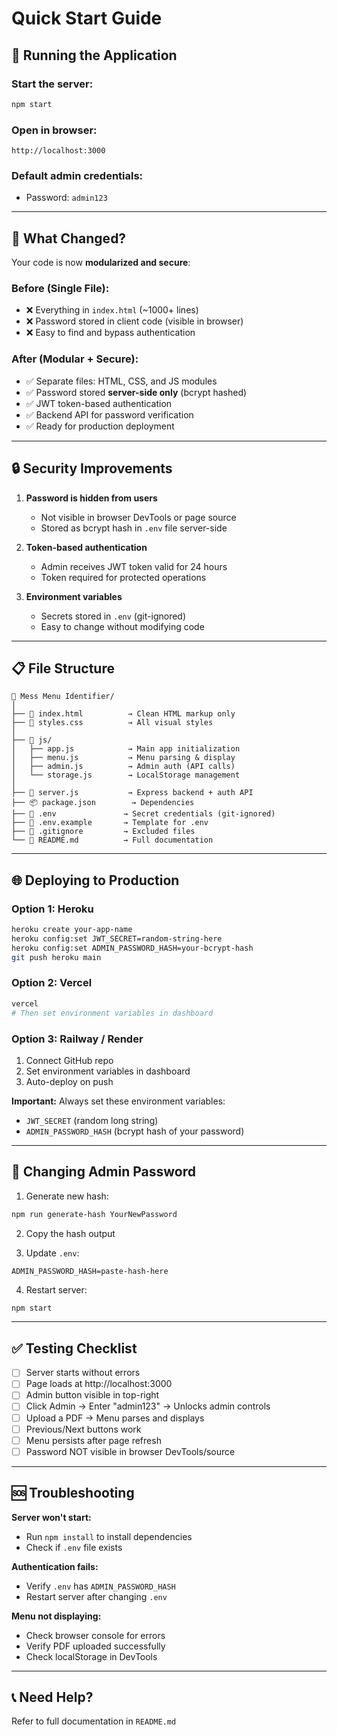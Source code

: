 # Quick Start Guide

## 🚀 Running the Application

### Start the server:

```bash
npm start
```

### Open in browser:

```
http://localhost:3000
```

### Default admin credentials:

- Password: `admin123`

---

## 📁 What Changed?

Your code is now **modularized and secure**:

### Before (Single File):

- ❌ Everything in `index.html` (~1000+ lines)
- ❌ Password stored in client code (visible in browser)
- ❌ Easy to find and bypass authentication

### After (Modular + Secure):

- ✅ Separate files: HTML, CSS, and JS modules
- ✅ Password stored **server-side only** (bcrypt hashed)
- ✅ JWT token-based authentication
- ✅ Backend API for password verification
- ✅ Ready for production deployment

---

## 🔒 Security Improvements

1. **Password is hidden from users**

   - Not visible in browser DevTools or page source
   - Stored as bcrypt hash in `.env` file server-side

2. **Token-based authentication**

   - Admin receives JWT token valid for 24 hours
   - Token required for protected operations

3. **Environment variables**
   - Secrets stored in `.env` (git-ignored)
   - Easy to change without modifying code

---

## 📋 File Structure

```
📁 Mess Menu Identifier/
│
├── 📄 index.html          → Clean HTML markup only
├── 🎨 styles.css          → All visual styles
│
├── 📁 js/
│   ├── app.js            → Main app initialization
│   ├── menu.js           → Menu parsing & display
│   ├── admin.js          → Admin auth (API calls)
│   └── storage.js        → LocalStorage management
│
├── 🔧 server.js           → Express backend + auth API
├── 📦 package.json        → Dependencies
├── 🔐 .env               → Secret credentials (git-ignored)
├── 📝 .env.example       → Template for .env
├── 🚫 .gitignore         → Excluded files
└── 📖 README.md          → Full documentation
```

---

## 🌐 Deploying to Production

### Option 1: Heroku

```bash
heroku create your-app-name
heroku config:set JWT_SECRET=random-string-here
heroku config:set ADMIN_PASSWORD_HASH=your-bcrypt-hash
git push heroku main
```

### Option 2: Vercel

```bash
vercel
# Then set environment variables in dashboard
```

### Option 3: Railway / Render

1. Connect GitHub repo
2. Set environment variables in dashboard
3. Auto-deploy on push

**Important:** Always set these environment variables:

- `JWT_SECRET` (random long string)
- `ADMIN_PASSWORD_HASH` (bcrypt hash of your password)

---

## 🔑 Changing Admin Password

1. Generate new hash:

```bash
npm run generate-hash YourNewPassword
```

2. Copy the hash output

3. Update `.env`:

```
ADMIN_PASSWORD_HASH=paste-hash-here
```

4. Restart server:

```bash
npm start
```

---

## ✅ Testing Checklist

- [ ] Server starts without errors
- [ ] Page loads at http://localhost:3000
- [ ] Admin button visible in top-right
- [ ] Click Admin → Enter "admin123" → Unlocks admin controls
- [ ] Upload a PDF → Menu parses and displays
- [ ] Previous/Next buttons work
- [ ] Menu persists after page refresh
- [ ] Password NOT visible in browser DevTools/source

---

## 🆘 Troubleshooting

**Server won't start:**

- Run `npm install` to install dependencies
- Check if `.env` file exists

**Authentication fails:**

- Verify `.env` has `ADMIN_PASSWORD_HASH`
- Restart server after changing `.env`

**Menu not displaying:**

- Check browser console for errors
- Verify PDF uploaded successfully
- Check localStorage in DevTools

---

## 📞 Need Help?

Refer to full documentation in `README.md`
